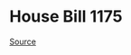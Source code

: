 # House Bill 1175

[Source](http://lawfilesext.leg.wa.gov/biennium/2023-24/Pdf/Bills/House%20Bills/1175.pdf)